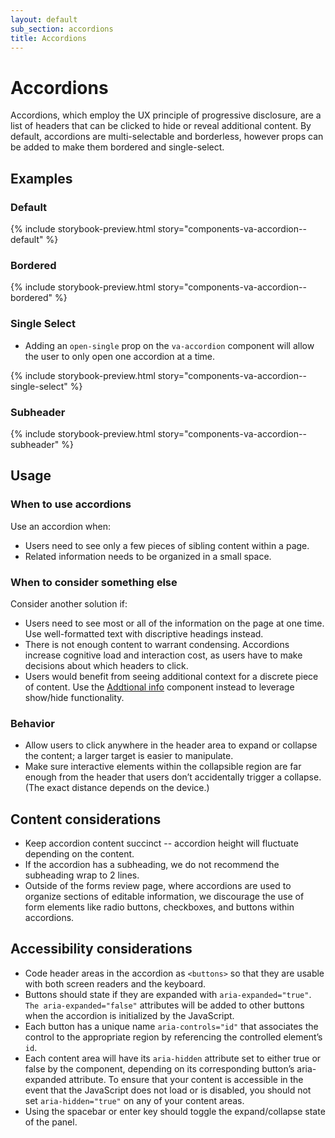 ```yaml
---
layout: default
sub_section: accordions
title: Accordions
---
```


# Accordions

<div class="va-introtext" markdown="1">
Accordions, which employ the UX principle of progressive disclosure, are a list of headers that can be clicked to hide or reveal additional content. By default, accordions are multi-selectable and borderless, however props can be added to make them bordered and single-select.
</div>

## Examples

### Default

{% include storybook-preview.html story="components-va-accordion--default" %}

### Bordered

{% include storybook-preview.html story="components-va-accordion--bordered" %}

### Single Select

* Adding an `open-single` prop on the `va-accordion` component will allow the user to only open one accordion at a time.

{% include storybook-preview.html story="components-va-accordion--single-select" %}

### Subheader

{% include storybook-preview.html story="components-va-accordion--subheader" %}

## Usage

### When to use accordions

Use an accordion when:

* Users need to see only a few pieces of sibling content within a page.
* Related information needs to be organized in a small space.

### When to consider something else

Consider another solution if:

* Users need to see most or all of the information on the page at one time. Use well-formatted text with discriptive headings instead.
* There is not enough content to warrant condensing. Accordions increase cognitive load and interaction cost, as users have to make decisions about which headers to click.
* Users would benefit from seeing additional context for a discrete piece of content. Use the [Addtional info](https://design.va.gov/components/additional-info) component instead to leverage show/hide functionality. 

### Behavior

* Allow users to click anywhere in the header area to expand or collapse the content; a larger target is easier to manipulate.
* Make sure interactive elements within the collapsible region are far enough from the header that users don’t accidentally trigger a collapse. (The exact distance depends on the device.)

## Content considerations

* Keep accordion content succinct -- accordion height will fluctuate depending on the content. 
* If the accordion has a subheading, we do not recommend the subheading wrap to 2 lines. 
* Outside of the forms review page, where accordions are used to organize sections of editable information, we discourage the use of form elements like radio buttons, checkboxes, and buttons within accordions. 

## Accessibility considerations

* Code header areas in the accordion as `<buttons>` so that they are usable with both screen readers and the keyboard.
* Buttons should state if they are expanded with `aria-expanded="true"`. `The aria-expanded="false"` attributes will be added to other buttons when the accordion is initialized by the JavaScript.
* Each button has a unique name `aria-controls="id"` that associates the control to the appropriate region by referencing the controlled element’s `id`.
* Each content area will have its `aria-hidden` attribute set to either true or false by the component, depending on its corresponding button’s aria-expanded attribute. To ensure that your content is accessible in the event that the JavaScript does not load or is disabled, you should not set `aria-hidden="true"` on any of your content areas.
* Using the spacebar or enter key should toggle the expand/collapse state of the panel.
